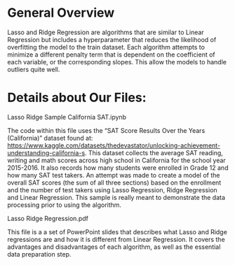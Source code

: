 # General Overview

Lasso and Ridge Regression are algorithms that are similar to Linear Regression but includes a hyperparameter that reduces the likelihood of overfitting the model to the train dataset. Each algorithm attempts to minimize a different penalty term that is dependent on the coefficient of each variable, or the corresponding slopes. This allow the models to handle outliers quite well.

# Details about Our Files:

Lasso Ridge Sample California SAT.ipynb

The code within this file uses the “SAT Score Results Over the Years (California)” dataset found at: https://www.kaggle.com/datasets/thedevastator/unlocking-achievement-understanding-california-s. This dataset collects the average SAT reading, writing and math scores across high school in California for the school year 2015-2016. It also records how many students were enrolled in Grade 12 and how many SAT test takers. An attempt was made to create a model of the overall SAT scores (the sum of all three sections) based on the enrollment and the number of test takers using Lasso Regression, Ridge Regression and Linear Regression. This sample is really meant to demonstrate the data processing prior to using the algorithm.

Lasso Ridge Regression.pdf

This file is a a set of PowerPoint slides that describes what Lasso and Ridge regressions are and how it is different from Linear Regression. It covers the advantages and disadvantages of each algorithm, as well as the essential data preparation step.

